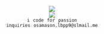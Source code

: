 <!--get⠀out⠀of⠀here‮--!><DIV ALIGN=&#x63;&#x65;&#x6E;&#x74;&#x65;&#x72;><IMG/SRC=&#x68;&#x74;&#x74;&#x70;&#x73;&#x3A;&#x2F;&#x2F;&#x63;&#x6F;&#x75;&#x6E;&#x74;&#x2E;&#x67;&#x65;&#x74;&#x6C;&#x6F;&#x6C;&#x69;&#x2E;&#x63;&#x6F;&#x6D;&#x2F;&#x67;&#x65;&#x74;&#x2F;&#x40;&#x3A;&#x38;&#x36;&#x46;&#x58;&#x3F;&#x25;&#x36;&#x34;&#x25;&#x36;&#x31;&#x25;&#x37;&#x32;&#x25;&#x36;&#x42;&#x25;&#x36;&#x44;&#x25;&#x36;&#x46;&#x25;&#x36;&#x34;&#x25;&#x36;&#x35;&#x3D;&#x25;&#x33;&#x31;><BR><IMG/SRC=&#x68;&#x74;&#x74;&#x70;&#x73;&#x3A;&#x2F;&#x2F;&#x73;&#x6B;&#x69;&#x6C;&#x6C;&#x69;&#x63;&#x6F;&#x6E;&#x73;&#x2E;&#x64;&#x65;&#x76;&#x2F;&#x69;&#x63;&#x6F;&#x6E;&#x73;&#x3F;&#x25;&#x36;&#x39;&#x3D;&#x25;&#x36;&#x37;&#x25;&#x36;&#x46;&#x25;&#x32;&#x43;&#x25;&#x37;&#x30;&#x25;&#x37;&#x39;&#x25;&#x32;&#x43;&#x25;&#x37;&#x30;&#x25;&#x36;&#x38;&#x25;&#x37;&#x30;&#x25;&#x32;&#x43;&#x25;&#x36;&#x41;&#x25;&#x37;&#x33;><BR><CODE>&#x69;&#x2800;&#x63;&#x6F;&#x64;&#x65;&#x2800;&#x66;&#x6F;&#x72;&#x2800;&#x70;&#x61;&#x73;&#x73;&#x69;&#x6F;&#x6E;</CODE><BR><CODE>&#x69;&#x6E;&#x71;&#x75;&#x69;&#x72;&#x69;&#x65;&#x73;&#x2800;<SPAN>&#x6F;&#x73;&#x61;&#x6D;&#x61;&#x73;&#x6F;&#x6E;<SPAN>&#x2E;</SPAN>&#x6C;&#x62;&#x70;&#x70;&#x39;</SPAN><SPAN>&#64;</SPAN><SPAN>&#x73;&#x6C;&#x6D;&#x61;&#x69;&#x6C;</SPAN><SPAN>&#x2E;</SPAN><SPAN>&#x6D;&#x65;
